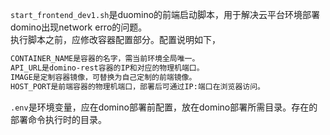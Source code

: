 `start_frontend_dev1.sh`是duomino的前端启动脚本，用于解决云平台环境部署domino出现network erro的问题。  
执行脚本之前，应修改容器配置部分。配置说明如下，  
```bash
CONTAINER_NAME是容器的名字，需当前环境全局唯一。  
API_URL是domino-rest容器的IP和对应的物理机端口。  
IMAGE是定制容器镜像，可替换为自己定制的前端镜像。  
HOST_PORT是前端容器的物理机端口，部署后可通过IP:端口在浏览器访问。
```
`.env`是环境变量，应在domino部署前配置，放在domino部署所需目录。存在的部署命令执行时的目录。
